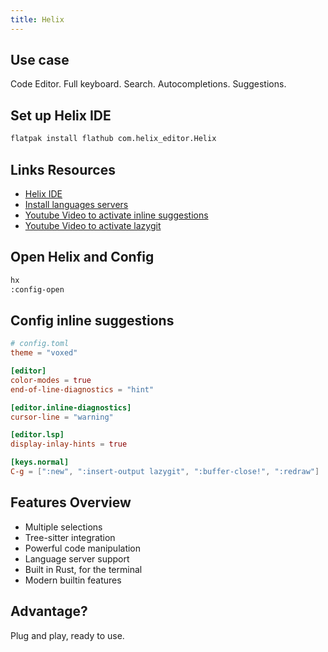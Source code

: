 ```yaml
---
title: Helix
---
```

## Use case
Code Editor. Full keyboard. Search. Autocompletions. Suggestions.

## Set up Helix IDE

````bash
flatpak install flathub com.helix_editor.Helix
````

## Links Resources
* [Helix IDE](https://helix-editor.com/)
* [Install languages servers](https://github.com/helix-editor/helix/wiki/Language-Server-Configurations#rust)
* [Youtube Video to activate inline suggestions](https://www.youtube.com/watch?v=muF2A4HC3MI)
* [Youtube Video to activate lazygit](https://www.youtube.com/watch?v=p3qvSz4RJts)

## Open Helix and Config
```bash
hx
:config-open
```

## Config inline suggestions
```toml
# config.toml
theme = "voxed"

[editor]
color-modes = true
end-of-line-diagnostics = "hint"

[editor.inline-diagnostics]
cursor-line = "warning"

[editor.lsp]
display-inlay-hints = true

[keys.normal]
C-g = [":new", ":insert-output lazygit", ":buffer-close!", ":redraw"]
```

## Features Overview
* Multiple selections
* Tree-sitter integration
* Powerful code manipulation
* Language server support
* Built in Rust, for the terminal
* Modern builtin features

## Advantage?
Plug and play, ready to use.

